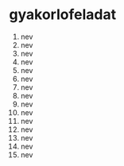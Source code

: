 # gyakorlofeladat
1. nev
2. nev
3. nev
4. nev
5. nev
6. nev
7. nev
8. nev
9. nev
10. nev
11. nev
12. nev
13. nev
14. nev
15. nev
